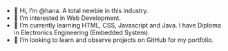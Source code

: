 - 👋 Hi, I’m @hana. A total newbie in this industry.
- 👀 I’m interested in Web Development.
- 🌱 I’m currently learning HTML, CSS, Javascript and Java. I have Diploma in Electronics Engineering (Embedded System).
- 💞️ I’m looking to learn and observe projects on GitHub for my portfolio.

<!---
hana1705/hana1705 is a ✨ special ✨ repository because its `README.md` (this file) appears on your GitHub profile.
You can click the Preview link to take a look at your changes.
--->
